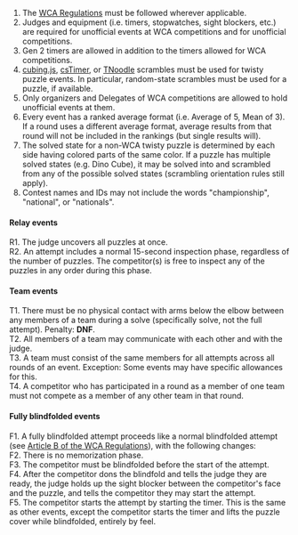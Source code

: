 1. The [WCA Regulations](https://www.worldcubeassociation.org/regulations/full/)
   must be followed wherever applicable.
2. Judges and equipment (i.e. timers, stopwatches, sight blockers, etc.) are
   required for unofficial events at WCA competitions and for unofficial
   competitions.
3. Gen 2 timers are allowed in addition to the timers allowed for WCA
   competitions.
4. [cubing.js](https://experiments.cubing.net/cubing.js/mark3/),
   [csTimer](https://cstimer.net/), or
   [TNoodle](https://www.worldcubeassociation.org/regulations/scrambles/)
   scrambles must be used for twisty puzzle events. In particular, random-state
   scrambles must be used for a puzzle, if available.
5. Only organizers and Delegates of WCA competitions are allowed to hold
   unofficial events at them.
6. Every event has a ranked average format (i.e. Average of 5, Mean of 3). If a
   round uses a different average format, average results from that round will
   not be included in the rankings (but single results will).
7. The solved state for a non-WCA twisty puzzle is determined by each side
   having colored parts of the same color. If a puzzle has multiple solved
   states (e.g. Dino Cube), it may be solved into and scrambled from any of the
   possible solved states (scrambling orientation rules still apply).
8. Contest names and IDs may not include the words "championship", "national",
   or "nationals".

#### Relay events

R1. The judge uncovers all puzzles at once.\
R2. An attempt includes a normal 15-second inspection phase, regardless of the
number of puzzles. The competitor(s) is free to inspect any of the puzzles in
any order during this phase.

#### Team events

T1. There must be no physical contact with arms below the elbow between any
members of a team during a solve (specifically solve, not the full attempt).
Penalty: **DNF**.\
T2. All members of a team may communicate with each other and with the judge.\
T3. A team must consist of the same members for all attempts across all rounds
of an event. Exception: Some events may have specific allowances for this.\
T4. A competitor who has participated in a round as a member of one team must
not compete as a member of any other team in that round.

#### Fully blindfolded events

F1. A fully blindfolded attempt proceeds like a normal blindfolded attempt (see
[Article B of the WCA Regulations](https://www.worldcubeassociation.org/regulations/full#article-B-blindfolded)),
with the following changes:\
F2. There is no memorization phase.\
F3. The competitor must be blindfolded before the start of the attempt.\
F4. After the competitor dons the blindfold and tells the judge they are ready,
the judge holds up the sight blocker between the competitor's face and the
puzzle, and tells the competitor they may start the attempt.\
F5. The competitor starts the attempt by starting the timer. This is the same as
other events, except the competitor starts the timer and lifts the puzzle cover
while blindfolded, entirely by feel.
